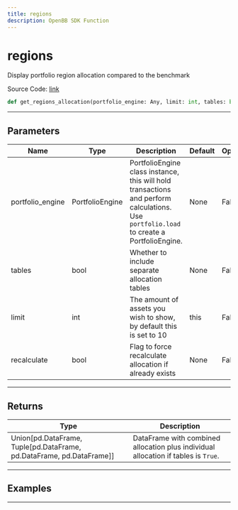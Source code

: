 ```yaml
---
title: regions
description: OpenBB SDK Function
---
```


# regions

Display portfolio region allocation compared to the benchmark

Source Code: [link](https://github.com/OpenBB-finance/OpenBBTerminal/tree/main/openbb_terminal/portfolio/portfolio_model.py#L2625)

```python
def get_regions_allocation(portfolio_engine: Any, limit: int, tables: bool, recalculate: bool) -> None
```
---

## Parameters

| Name | Type | Description | Default | Optional |
| ---- | ---- | ----------- | ------- | -------- |
| portfolio_engine | PortfolioEngine | PortfolioEngine class instance, this will hold transactions and perform calculations.<br/>Use `portfolio.load` to create a PortfolioEngine. | None | False |
| tables | bool | Whether to include separate allocation tables | None | False |
| limit | int | The amount of assets you wish to show, by default this is set to 10 | this | False |
| recalculate | bool | Flag to force recalculate allocation if already exists | None | False |

---

## Returns

| Type | Description |
| ---- | ----------- |
| Union[pd.DataFrame, Tuple[pd.DataFrame, pd.DataFrame, pd.DataFrame]] | DataFrame with combined allocation plus individual allocation if tables is `True`. |

---

## Examples

---

